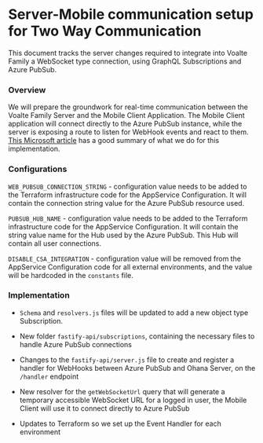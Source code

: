 # Server-Mobile communication setup for Two Way Communication

This document tracks the server changes required to integrate into Voalte Family a WebSocket type connection, using
GraphQL Subscriptions and Azure PubSub.

### Overview

We will prepare the groundwork for real-time communication between the Voalte Family Server and the Mobile Client
Application. The Mobile Client application will connect directly to the Azure PubSub instance, while the server is
exposing a route to listen for WebHook events and react to
them. [This Microsoft article](https://learn.microsoft.com/en-us/azure/azure-web-pubsub/howto-develop-eventhandler) has a good
summary of what we do for this implementation.

### Configurations

`WEB_PUBSUB_CONNECTION_STRING` - configuration value needs to be added to the Terraform infrastructure code for the
AppService Configuration. It will contain the connection string value for the Azure PubSub resource used.

`PUBSUB_HUB_NAME` - configuration value needs to be added to the Terraform infrastructure code for the AppService
Configuration. It will contain the string value name for the Hub used by the Azure PubSub.
This Hub will contain all user connections.

`DISABLE_CSA_INTEGRATION` - configuration value will be removed from the AppService Configuration code for all external
environments, and the value will be hardcoded in the `constants` file.

### Implementation

-   `Schema` and `resolvers.js` files will be updated to add a new object type Subscription.

-   New folder `fastify-api/subscriptions`, containing the necessary files to handle Azure PubSub connections

-   Changes to the `fastify-api/server.js` file to create and register a handler for WebHooks between Azure PubSub and
    Ohana Server, on the `/handler` endpoint

-   New resolver for the `getWebSocketUrl` query that will generate a temporary accessible WebSocket URL for a logged in
    user, the Mobile Client will use it to connect directly to Azure PubSub

-   Updates to Terraform so we set up the Event Handler for each environment
